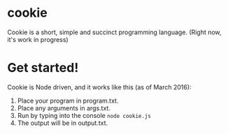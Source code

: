 # cookie
Cookie is a short, simple and succinct programming language. (Right now, it's work in progress)

# Get started!
Cookie is Node driven, and it works like this (as of March 2016):

1. Place your program in program.txt.
2. Place any arguments in args.txt.
3. Run by typing into the console `node cookie.js`
4. The output will be in output.txt.
